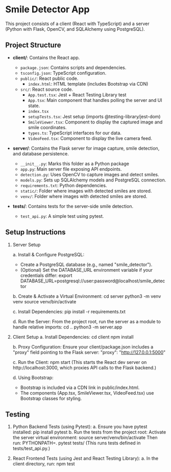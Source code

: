 # Smile Detector App

This project consists of a client (React with TypeScript) and a server (Python with Flask, OpenCV, and SQLAlchemy using PostgreSQL).

## Project Structure

- **client/**: Contains the React app.
  - `package.json`: Contains scripts and dependencies.
  - `tsconfig.json`: TypeScript configuration.
  - `public/`: React public code.
    - `index.html`: HTML template (includes Bootstrap via CDN)
  - `src/`: React source code.
    - `App.test.tsx`: Jest + React Testing Library test
    - `App.tsx`: Main component that handles polling the server and UI state.
    - `index.tsx`
    - `setupTests.tsx`: Jest setup (imports @testing-library/jest-dom)
    - `SmileViewer.tsx`: Component to display the captured image and smile coordinates.
    - `types.ts`: TypeScript interfaces for our data.
    - `VideoFeed.tsx`: Component to display the live camera feed.

- **server/**: Contains the Flask server for image capture, smile detection, and database persistence.
  - `__init__.py`: Marks this folder as a Python package
  - `app.py`: Main server file exposing API endpoints.
  - `detection.py`: Uses OpenCV to capture images and detect smiles.
  - `models.py`: Sets up SQLAlchemy models and PostgreSQL connection.
  - `requirements.txt`: Python dependencies.
  - `static/`: Folder where images with detected smiles are stored.
  - `venv/`: Folder where images with detected smiles are stored.
  
- **tests/**: Contains tests for the server-side smile detection.
  - `test_api.py`: A simple test using pytest.


## Setup Instructions

1. Server Setup

   a. Install & Configure PostgreSQL:
      - Create a PostgreSQL database (e.g., named "smile_detector").
      - (Optional) Set the DATABASE_URL environment variable if your credentials differ:
        export DATABASE_URL=postgresql://user:password@localhost/smile_detector

   b. Create & Activate a Virtual Environment:
      cd server
      python3 -m venv venv
      source venv/bin/activate

   c. Install Dependencies:
      pip install -r requirements.txt

   d. Run the Server:
      From the project root, run the server as a module to handle relative imports:
      cd ..
      python3 -m server.app

2. Client Setup
   a. Install Dependencies:
      cd client
      npm install

   b. Proxy Configuration:
      Ensure your client/package.json includes a "proxy" field pointing to the Flask server:
      "proxy": "http://127.0.0.1:5000"

   c. Run the Client:
      npm start
      (This starts the React dev server on http://localhost:3000, which proxies API calls to the Flask backend.)

   d. Using Bootstrap:
      - Bootstrap is included via a CDN link in public/index.html.
      - The components (App.tsx, SmileViewer.tsx, VideoFeed.tsx) use Bootstrap classes for styling.

## Testing

1. Python Backend Tests (using Pytest):
   a. Ensure you have pytest installed: pip install pytest
   b. Run the tests from the project root:
      Activate the server virtual environment: source server/venv/bin/activate
      Then run: PYTHONPATH=. pytest tests/
   (This runs tests defined in tests/test_api.py.)

2. React Frontend Tests (using Jest and React Testing Library):
   a. In the client directory, run: npm test